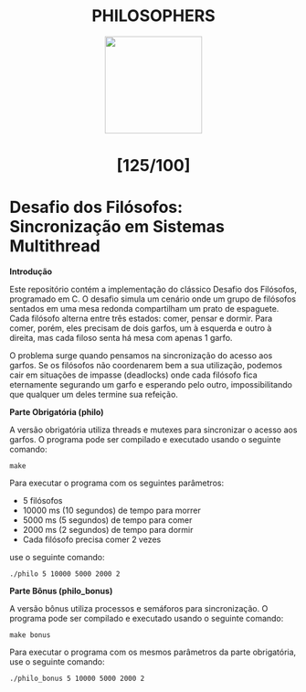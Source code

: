 <h1 align="center"> PHILOSOPHERS </h1>

<div align="center">
	<p>
		<a href="https://github.com/EvertonVaz/philosophers" target="_blank">
			<img height=170 src="https://game.42sp.org.br/static/assets/achievements/philosophersm.png" hspace = "10">
		</a>
	</p>

# [125/100]

</div>


# Desafio dos Filósofos: Sincronização em Sistemas Multithread

**Introdução**

Este repositório contém a implementação do clássico Desafio dos Filósofos, programado em C. O desafio simula um cenário onde um grupo de filósofos sentados em uma mesa redonda compartilham um prato de espaguete. Cada filósofo alterna entre três estados: comer, pensar e dormir. Para comer, porém, eles precisam de dois garfos, um à esquerda e outro à direita, mas cada filoso senta há mesa com apenas 1 garfo.

O problema surge quando pensamos na sincronização do acesso aos garfos. Se os filósofos não coordenarem bem a sua utilização, podemos cair em situações de impasse (deadlocks) onde cada filósofo fica eternamente segurando um garfo e esperando pelo outro, impossibilitando que qualquer um deles termine sua refeição.

**Parte Obrigatória (philo)**

A versão obrigatória utiliza threads e mutexes para sincronizar o acesso aos garfos. O programa pode ser compilado e executado usando o seguinte comando:

```
make
```

Para executar o programa com os seguintes parâmetros:

* 5 filósofos
* 10000 ms (10 segundos) de tempo para morrer
* 5000 ms (5 segundos) de tempo para comer
* 2000 ms (2 segundos) de tempo para dormir
* Cada filósofo precisa comer 2 vezes

use o seguinte comando:

```
./philo 5 10000 5000 2000 2
```

**Parte Bônus (philo_bonus)**

A versão bônus utiliza processos e semáforos para sincronização. O programa pode ser compilado e executado usando o seguinte comando:

```
make bonus
```

Para executar o programa com os mesmos parâmetros da parte obrigatória, use o seguinte comando:

```
./philo_bonus 5 10000 5000 2000 2
```
